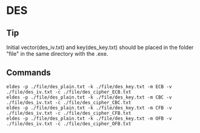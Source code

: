 # DES

## Tip

Initial vector(des\_iv\.txt) and key(des\_key\.txt) should be placed in the folder "file" in the same directory with the \.exe\.

## Commands

```
eldes -p ./file/des_plain.txt -k ./file/des_key.txt -m ECB -v ./file/des_iv.txt -c ./file/des_cipher_ECB.txt
eldes -p ./file/des_plain.txt -k ./file/des_key.txt -m CBC -v ./file/des_iv.txt -c ./file/des_cipher_CBC.txt
eldes -p ./file/des_plain.txt -k ./file/des_key.txt -m CFB -v ./file/des_iv.txt -c ./file/des_cipher_CFB.txt
eldes -p ./file/des_plain.txt -k ./file/des_key.txt -m OFB -v ./file/des_iv.txt -c ./file/des_cipher_OFB.txt
```

